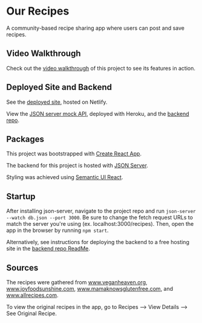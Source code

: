# Our Recipes

A community-based recipe sharing app where users can post and save recipes.

## Video Walkthrough

Check out the [video walkthrough](https://www.loom.com/share/12181e6f17e24c0583eb2a460e240356) of this project to see its features in action.

## Deployed Site and Backend

See the [deployed site](https://our-recipes-app.netlify.app/), hosted on Netlify.

View the [JSON server mock API](https://our-recipes-backend.herokuapp.com/recipes), deployed with Heroku, and the [backend repo](https://github.com/karen-olson/our-recipes-backend).

## Packages

This project was bootstrapped with [Create React App](https://github.com/facebook/create-react-app).

The backend for this project is hosted with [JSON Server](https://www.npmjs.com/package/json-server).

Styling was achieved using [Semantic UI React](https://react.semantic-ui.com/).

## Startup

After installing json-server, navigate to the project repo and run `json-server --watch db.json --port 3000`. Be sure to change the fetch request URLs to match the server you're using (ex. localhost:3000/recipes). Then, open the app in the browser by running `npm start`.

Alternatively, see instructions for deploying the backend to a free hosting site in the [backend repo ReadMe](https://github.com/karen-olson/our-recipes-backend/blob/master/README.md).

## Sources

The recipes were gathered from www.veganheaven.org, www.joyfoodsunshine.com, www.mamaknowsglutenfree.com, and www.allrecipes.com.

To view the original recipes in the app, go to Recipes --> View Details --> See Original Recipe.
